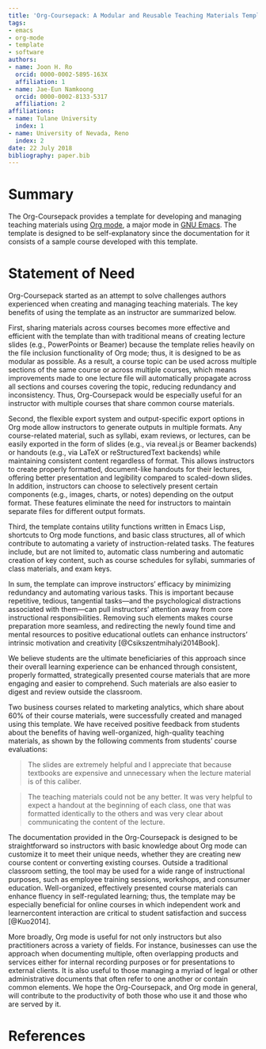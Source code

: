 ```yaml
---
title: 'Org-Coursepack: A Modular and Reusable Teaching Materials Template in Org-mode'
tags:
- emacs
- org-mode
- template
- software
authors:
- name: Joon H. Ro
  orcid: 0000-0002-5895-163X
  affiliation: 1
- name: Jae-Eun Namkoong
  orcid: 0000-0002-8133-5317
  affiliation: 2
affiliations:
- name: Tulane University
  index: 1
- name: University of Nevada, Reno
  index: 2
date: 22 July 2018
bibliography: paper.bib
---
```


# Summary

The Org-Coursepack provides a template for developing and managing teaching
materials using [Org mode](https://orgmode.org), a major mode in [GNU
Emacs](https://www.gnu.org/software/emacs/). The template is designed to be
self-explanatory since the documentation for it consists of a sample course
developed with this template.

# Statement of Need

Org-Coursepack started as an attempt to solve challenges authors experienced
when creating and managing teaching materials. The key benefits of using the
template as an instructor are summarized below.

First, sharing materials across courses becomes more effective and efficient
with the template than with traditional means of creating lecture slides
(e.g., PowerPoints or Beamer) because the template relies heavily on the file
inclusion functionality of Org mode; thus, it is designed to be as modular as
possible. As a result, a course topic can be used across multiple sections of
the same course or across multiple courses, which means improvements made to
one lecture file will automatically propagate across all sections and courses
covering the topic, reducing redundancy and inconsistency. Thus,
Org-Coursepack would be especially useful for an instructor with multiple
courses that share common course materials.

Second, the flexible export system and output-specific export options in Org
mode allow instructors to generate outputs in multiple formats. Any
course-related material, such as syllabi, exam reviews, or lectures, can be
easily exported in the form of slides (e.g., via reveal.js or Beamer backends)
or handouts (e.g., via LaTeX or reStructuredText backends) while maintaining
consistent content regardless of format. This allows instructors to create
properly formatted, document-like handouts for their lectures, offering better
presentation and legibility compared to scaled-down slides. In addition,
instructors can choose to selectively present certain components (e.g.,
images, charts, or notes) depending on the output format. These features
eliminate the need for instructors to maintain separate files for different
output formats.

Third, the template contains utility functions written in Emacs Lisp,
shortcuts to Org mode functions, and basic class structures, all of which
contribute to automating a variety of instruction-related tasks. The features
include, but are not limited to, automatic class numbering and automatic
creation of key content, such as course schedules for syllabi, summaries of
class materials, and exam keys.

In sum, the template can improve instructors’ efficacy by minimizing
redundancy and automating various tasks. This is important because repetitive,
tedious, tangential tasks―and the psychological distractions associated with
them―can pull instructors’ attention away from core instructional
responsibilities. Removing such elements makes course preparation more
seamless, and redirecting the newly found time and mental resources to
positive educational outlets can enhance instructors’ intrinsic motivation and
creativity [@Csikszentmihalyi2014Book].

We believe students are the ultimate beneficiaries of this approach since
their overall learning experience can be enhanced through consistent, properly
formatted, strategically presented course materials that are more engaging and
easier to comprehend. Such materials are also easier to digest and review
outside the classroom.

Two business courses related to marketing analytics, which share about 60% of
their course materials, were successfully created and managed using this
template. We have received positive feedback from students about the benefits
of having well-organized, high-quality teaching materials, as shown by the
following comments from students’ course evaluations:

> The slides are extremely helpful and I appreciate that because textbooks are
> expensive and unnecessary when the lecture material is of this caliber.

> The teaching materials could not be any better. It was very helpful to expect
> a handout at the beginning of each class, one that was formatted identically
> to the others and was very clear about communicating the content of the
> lecture.

The documentation provided in the Org-Coursepack is designed to be
straightforward so instructors with basic knowledge about Org mode can
customize it to meet their unique needs, whether they are creating new course
content or converting existing courses. Outside a traditional classroom
setting, the tool may be used for a wide range of instructional purposes, such
as employee training sessions, workshops, and consumer
education. Well-organized, effectively presented course materials can enhance
fluency in self-regulated learning; thus, the template may be especially
beneficial for online courses in which independent work and learnercontent
interaction are critical to student satisfaction and success [@Kuo2014].

More broadly, Org mode is useful for not only instructors but also
practitioners across a variety of fields. For instance, businesses can use the
approach when documenting multiple, often overlapping products and services
either for internal recording purposes or for presentations to external
clients. It is also useful to those managing a myriad of legal or other
administrative documents that often refer to one another or contain common
elements. We hope the Org-Coursepack, and Org mode in general, will contribute
to the productivity of both those who use it and those who are served by it.

# References
